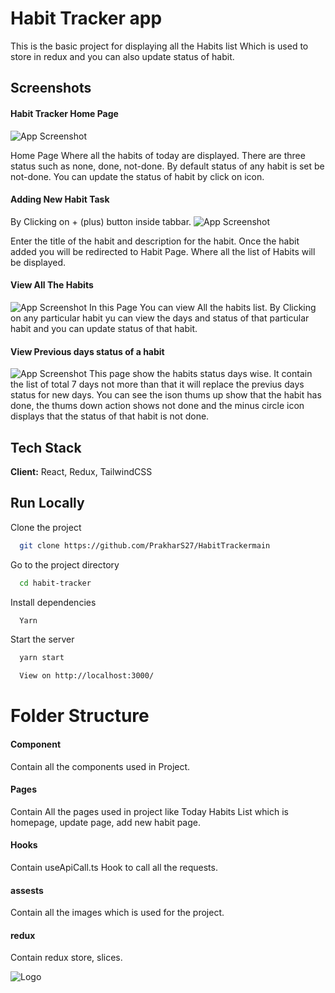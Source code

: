 
# Habit Tracker app

This is the basic project for displaying all the Habits list Which is used to store in redux and you can also update status of habit. 




## Screenshots

#### Habit Tracker Home Page
![App Screenshot](https://snipboard.io/zntVEa.jpg)

Home Page Where all the habits of today are displayed. There are three status
such as none, done, not-done. By default status of any habit is set be not-done.
You can update the status of habit by click on icon.

#### Adding New Habit Task
By Clicking on + (plus) button inside tabbar.
![App Screenshot](https://snipboard.io/zHovE8.jpg)

Enter the title of the habit and description for the habit. Once the habit added you will be redirected to Habit Page. 
Where all the list of Habits will be displayed.

#### View All The Habits
![App Screenshot](https://snipboard.io/cGfMa1.jpg)
In this Page You can view All the habits list. By Clicking on any particular habit yu can view the days and status of that particular habit and you can update status of that habit.


#### View Previous days status of a habit
![App Screenshot](https://snipboard.io/vf5Xrx.jpg)
This page show the habits status days wise. It contain the list of total 7 days not more than that it will replace the previus days status for new days.
You can see the ison  thums up show that the habit has done, the thums down action shows not done and the minus circle icon displays that the status of that habit is not done.
## Tech Stack

**Client:** React, Redux, TailwindCSS



## Run Locally

Clone the project

```bash
  git clone https://github.com/PrakharS27/HabitTrackermain
```

Go to the project directory

```bash
  cd habit-tracker
```

Install dependencies

```bash
  Yarn
```

Start the server

```bash
  yarn start

  View on http://localhost:3000/
```


# Folder Structure

#### Component
Contain all the components used in Project.

#### Pages
Contain All the pages used in project like Today Habits List which is homepage,
 update page, add new habit page.

#### Hooks

Contain useApiCall.ts Hook to call all the requests.

#### assests
Contain all the images which is used for the project.

#### redux
Contain redux store, slices.




![Logo](https://upload.wikimedia.org/wikipedia/commons/thumb/a/a7/React-icon.svg/2300px-React-icon.svg.png)

